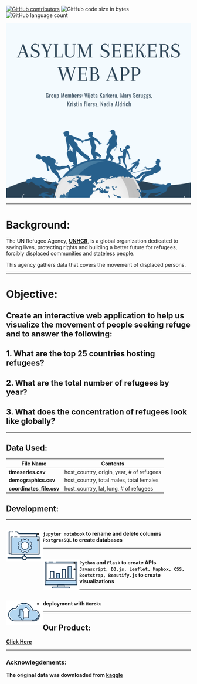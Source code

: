 [![GitHub contributors](https://img.shields.io/github/contributors/kflores56/project_2?logo=Github&style=for-the-badge)](https://github.com/kflores56/project_2/graphs/contributors)
![GitHub code size in bytes](https://img.shields.io/github/languages/code-size/kflores56/project_2?style=for-the-badge)
![GitHub language count](https://img.shields.io/github/languages/count/kflores56/project_2?style=for-the-badge)


[![Header](https://raw.githubusercontent.com/nadiaaldrich/project_2/main/project2_logo.png "Header")](https://asylumseekersapp.herokuapp.com/)


---


# Background:

The UN Refugee Agency, [**UNHCR**](https://www.unhcr.org/en-us/about-us.html), is a global organization dedicated to saving lives, protecting rights and building a better future for refugees, forcibly displaced communities and stateless people.

This agency gathers data that covers the movement of displaced persons.

---

# Objective: 

## Create an interactive web application to help us visualize the movement of people seeking refuge and to answer the following:


## 1. What are the top 25 countries hosting refugees?
## 2. What are the total number of refugees by year?
## 3. What does the concentration of refugees look like globally? 


---

## Data Used:

File Name | Contents
------------ | -------------
**timeseries.csv** | host_country, origin, year, # of refugees
**demographics.csv** | host_country, total males, total females 
**coordinates_file.csv** | host_country, lat, long, # of refugees



## Development: 
---
<a href="https:github.com/nadiaaldrich/project_2/main"><img width="100" align='left' src="files_icon.png?raw=true"></a>
<b/> 
---
- `jupyter notebook` to rename and delete columns
- `PostgresSQL` to create databases 
---
<a href="https:github.com/nadiaaldrich/project_2/main"><img width="100" align='left' src="visuals.png?raw=true"></a> 
<b/>
---
-  `Python` and `Flask` to create APIs
-  `Javascript, D3.js, Leaflet, Mapbox, CSS, Bootstrap, Beautify.js` to create visualizations 
---
<a href="https:github.com/nadiaaldrich/project_2/main"><img width="100" align='left' src="cloud.png?raw=true"></a> 
<b/>
---
-  deployment with `Heroku`
--- 







## Our Product:

[**Click Here**](https://asylumseekersapp.herokuapp.com/)

---



### Acknowlegdements: 
The original data was downloaded from [kaggle](https://www.kaggle.com/unitednations/refugee-data)





